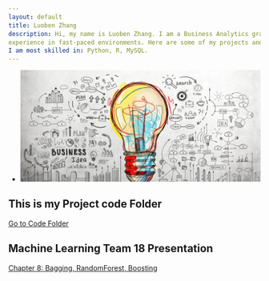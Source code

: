 ```yaml
---
layout: default
title: Luoben Zhang
description: Hi, my name is Luoben Zhang. I am a Business Analytics graduate student with 
experience in fast-paced environments. Here are some of my projects and coursework. 
I am most skilled in: Python, R, MySQL.
---
```


- ![ ](innovation.jpg)

## This is my Project code Folder

[Go to Code Folder](/code/index.md)

## Machine Learning Team 18 Presentation
[Chapter 8: Bagging, RandomForest, Boosting](Team18/readme.md)
